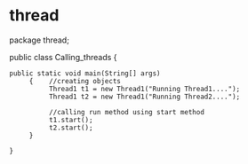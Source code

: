 # thread
package thread;

public class Calling_threads {

	public static void main(String[] args)
	     {    //creating objects
	          Thread1 t1 = new Thread1("Running Thread1....");
	          Thread1 t2 = new Thread1("Running Thread2....");
	          
	          //calling run method using start method
	          t1.start();
	          t2.start();
	     }

	}
